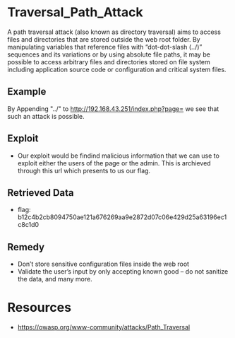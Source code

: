 # Traversal_Path_Attack
A path traversal attack (also known as directory traversal) aims to access files and directories that are stored outside the web root folder. By manipulating variables that reference files with “dot-dot-slash (../)” sequences and its variations or by using absolute file paths, it may be possible to access arbitrary files and directories stored on file system including application source code or configuration and critical system files.

## Example
By Appending "../" to http://192.168.43.251/index.php?page= we see that such an attack is possible.

## Exploit
* Our exploit would be findind malicious information that we can use to exploit either the users of the page or the admin.
This is archieved through this url which presents to us our flag.

## Retrieved Data
* flag: b12c4b2cb8094750ae121a676269aa9e2872d07c06e429d25a63196ec1c8c1d0

## Remedy
* Don’t store sensitive configuration files inside the web root
* Validate the user’s input by only accepting known good – do not sanitize the data, and many more.

# Resources
* https://owasp.org/www-community/attacks/Path_Traversal